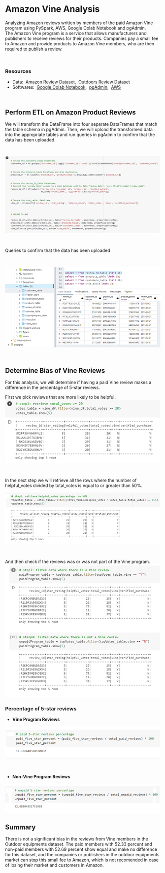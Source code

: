 # Amazon Vine Analysis

Analyzing Amazon reviews written by members of the paid Amazon Vine program using PySpark, AWS, Google Colab Notebook and pgAdmin. <br/>
The Amazon Vine program is a service that allows manufacturers and publishers to receive reviews for their products. Companies pay a small fee to Amazon and provide products to Amazon Vine members, who are then required to publish a review.

<br/>

### Resources
- Data:&nbsp; [Amazon Review Dataset](https://s3.amazonaws.com/amazon-reviews-pds/tsv/index.txt),&nbsp; [Outdoors Review Dataset](https://s3.amazonaws.com/amazon-reviews-pds/tsv/amazon_reviews_us_Outdoors_v1_00.tsv.gz)
- Softwares:&nbsp; [Google Colab Notebook](https://colab.research.google.com/notebooks/welcome.ipynb),&nbsp; [pgAdmin](https://www.enterprisedb.com/downloads/postgres-postgresql-downloads),&nbsp; [AWS](https://aws.amazon.com/)


<br/>

## Perform ETL on Amazon Product Reviews
We will transform the DataFrame into four separate DataFrames that match the table schema in pgAdmin. Then, we will upload the transformed data into the appropriate tables and run queries in pgAdmin to confirm that the data has been uploaded.

<br/>

![01.png](Images/01.png)

<br/>

Queries to confirm that the data has been uploaded

<br/>

![02.png](Images/02.png)


<br/>


## Determine Bias of Vine Reviews
For this analysis, we will determine if having a paid Vine review makes a difference in the percentage of 5-star reviews. 
<br/>

First we pick reviews  that are more likely to be helpful.
<br/>
![03.png](Images/03.png)

<br/>

In the next step we will retrieve all the rows where the number of helpful_votes divided by total_votes is equal to or greater than 50%. <br/>

![04.png](Images/04.png)

<br/>

And then check if the reviews was or was not part of the Vine program. <br/>
![05.png](Images/05.png)


### Percentage of 5-star reviews

- **Vine Program Reviews**

![06.png](Images/06.png)

<br/>

- **Non-Vine Program Reviews**

![07.png](Images/07.png)



## Summary
There is not a significant bias in the reviews from Vine members in the Outdoor equipments dataset. The paid members with 52.33 percent and non-paid members with 52.69 percent show equal and make no difference for this dataset, and the companies or publishers in the outdoor equipments market can stop this small fee to Amazon, which is not recomended in case of losing their market and customers in Amazon.

<br/>




